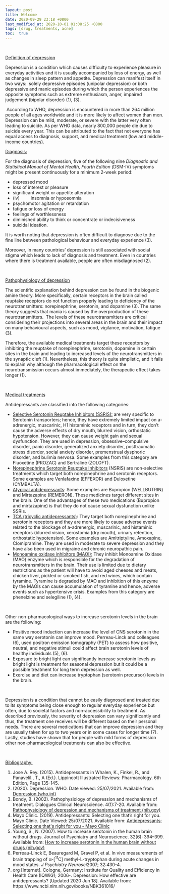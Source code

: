 ```yaml
---
layout: post
title: Welcome
date: 2020-09-29 23:18 +0800
last_modified_at: 2020-10-01 01:08:25 +0800
tags: [drug, treatments, acne]
toc:  true
---
```

<p>&nbsp;&nbsp;&nbsp;&nbsp;&nbsp;&nbsp;&nbsp;</p>
<p><u>Definition of depression</u></p>
<p>Depression is a condition which causes difficulty to experience pleasure in everyday activities and it is usually accompanied by loss of energy, as well as changes in sleep pattern and appetite. Depression can manifest itself in two ways: &nbsp;solely depressive episodes (unipolar depression) or both depressive and manic episodes during which the person experiences the opposite symptoms such as extreme enthusiasm, anger, impaired judgement (bipolar disorder) (1), (3).</p>
<p>&nbsp;According to WHO, depression is encountered in more than 264 million people of all ages worldwide and it is more likely to affect women than men. Depression can be mild, moderate, or severe with the latter very often leading to suicide. As per WHO data, nearly 800,000 people die due to suicide every year. This can be attributed to the fact that not everyone has equal access to diagnosis, support, and medical treatment (low and middle-income countries).</p>
<p><u>Diagnosis:</u></p>
<p>For the diagnosis of depression, five of the following nine <em>Diagnostic and Statistical Manual of Mental Health, Fourth Edition (</em>DSM-IV) symptoms might be present continuously for a minimum 2-week period:</p>
<ul>
<li>depressed mood</li>
<li>loss of interest or pleasure</li>
<li>significant weight or appetite alteration</li>
<li>(iv) &nbsp;&nbsp;&nbsp;&nbsp;&nbsp;&nbsp;&nbsp;&nbsp;insomnia or hyposomnia</li>
<li>psychomotor agitation or retardation</li>
<li>fatigue or loss of energy</li>
<li>feelings of worthlessness</li>
<li>diminished ability to think or concentrate or indecisiveness</li>
<li>suicidal ideation.</li>
</ul>
<p>It is worth noting that depression is often difficult to diagnose due to the fine line between pathological behaviour and everyday experience (3).</p>
<p>Moreover, in many countries&rsquo; depression is still associated with social stigma which leads to lack of diagnosis and treatment. Even in countries where there is treatment available, people are often misdiagnosed (2).</p>
<p>&nbsp;&nbsp;&nbsp;&nbsp;&nbsp;&nbsp;</p>
<p><u>Pathophysiology of depression</u></p>
<p>The scientific explanation behind depression can be found in the biogenic amine theory. More specifically, certain receptors in the brain called reuptake receptors do not function properly leading to deficiency of the neurotransmitters: norepinephrine, serotonin, and dopamine (3). The same theory suggests that mania is caused by the overproduction of these neurotransmitters. &nbsp;The levels of these neurotransmitters are critical considering their projections into several areas in the brain and their impact on many behavioural aspects, such as mood, vigilance, motivation, fatigue (3).</p>
<p>Therefore, the available medical treatments target these receptors by inhibiting the reuptake of norepinephrine, serotonin, dopamine in certain sites in the brain and leading to increased levels of the neurotransmitters in the synaptic cleft (1). Nevertheless, this theory is quite simplistic, and it fails to explain why although the pharmacological effect on the neurotransmission occurs almost immediately, the therapeutic effect takes longer (1).</p>
<ul></ul>
<p>&nbsp;</p>
<p><u>Medical treatments</u></p>
<p>Antidepressants are classified into the following categories:</p>
<ul>
<li><u>Selective Serotonin Reuptake Inhibitors (SSRIS):</u> are very specific to Serotonin transporters; hence, they have extremely limited impact on a-adrenergic, muscarinic, H1 histaminic receptors and in turn, they don&rsquo;t cause the adverse effects of dry mouth, blurred vision, orthostatic hypotension. However, they can cause weight gain and sexual dysfunction. They are used in depression, obsessive&ndash;compulsive disorder, panic disorder, generalized anxiety disorder, posttraumatic stress disorder, social anxiety disorder, premenstrual dysphoric disorder, and bulimia nervosa. Some examples from this category are Fluoxetine (PROZAC) and Sertraline (ZOLOFT).</li>
<li><u>Norepinephrine Serotonin Reuptake Inhibitors</u> (NSRIS) are non-selective treatments which target both norepinephrine and serotonin receptors. Some examples are Venlafaxine (EFFEXOR) and Duloxetine (CYMBALTA).</li>
<li><u>Atypical antidepressants</u>: Some examples are Bupropion (WELLBUTRIN) and Mirtazapine (REMERON). These medicines target different sites in the brain. One of the advantages of these two medications (Bupropion and mirtazapine) is that they do not cause sexual dysfunction unlike SSRIs.</li>
<li><u>TCA (tricyclic antidepressants)</u>: They target both norepinephrine and serotonin receptors and they are more likely to cause adverse events related to the blockage of a-adrenergic, muscarinic, and histaminic receptors (blurred vision, xerostomia (dry mouth), urinary retention, orthostatic hypotension). Some examples are Amitriptyline, Amoxapine, Clomipramine. They are used in moderate to severe depression and they have also been used in migraine and chronic neuropathic pain.</li>
<li><u>Monoamine oxidase inhibitors (MAOI):</u> They inhibit Monoamine Oxidase (MAO) enzyme which is responsible for the degradation of neurotransmitters in the brain. Their use is limited due to dietary restrictions as the patient will have to avoid aged cheeses and meats, chicken liver, pickled or smoked fish, and red wines, which contain tyramine. Tyramine is degraded by MAO and inhibition of this enzyme by the MAOIs can cause accumulation of tyramine and hence, adverse events such as hypertensive crisis. Examples from this category are phenelzine and selegiline (1), (4).</li>
</ul>
<p>&nbsp;</p>
<p>Other non-pharmacological ways to increase serotonin levels in the brain are the following:</p>
<ul>
<li>Positive mood induction can increase the level of CNS serotonin in the same way serotonin can improve mood. Perreau-Linck and colleagues (6), used positron emission tomography (PET) to assess how positive, neutral, and negative stimuli could affect brain serotonin levels of healthy individuals (5), (6).</li>
<li>Exposure to bright light can significantly increase serotonin levels as bright light is treatment for seasonal depression but it could be a possible treatment for long term depression as well.</li>
<li>Exercise and diet can increase tryptophan (serotonin precursor) levels in the brain.</li>
</ul>
<p>&nbsp;</p>
<p>Depression is a condition that cannot be easily diagnosed and treated due to its symptoms being close enough to regular everyday experience but often, due to societal factors and non-accessibility to treatment. As described previously, the severity of depression can vary significantly and thus, the treatment one receives will be different based on their personal needs. There are several medications that can improve depression and they are usually taken for up to two years or in some cases for longer time (7). Lastly, studies have shown that for people with mild forms of depression other non-pharmacological treatments can also be effective.</p>
<p>&nbsp;</p>
<p><u>Bibliography: </u></p>
<ol>
<li>Jose A. Rey. (2015). Antidepressants in Whalen, K., Finkel, R., and Panavelil., T., A (Ed.). Lippincott Illustrated Reviews: Pharmacology. 6th Edition, Page 135-145.</li>
<li>(2020). Depression. WHO. Date viewed: 25/07/2021. Available from: <a href="https://www.who.int/news-room/fact-sheets/detail/depression">Depression (who.int)</a></li>
<li>Bondy, B. (2002). Pathophysiology of depression and mechanisms of treatment. Dialogues Clinical Neuroscience. 4(1):7-20. Available from: <a href="https://www.ncbi.nlm.nih.gov/pmc/articles/PMC3181668/">Pathophysiology of depression and mechanisms of treatment (nih.gov)</a></li>
<li>Mayo Clinic. (2019). Antidepressants: Selecting one that&rsquo;s right for you. Mayo Clinic. Date Viewed: 25/07/2021. Available from: <a href="https://www.mayoclinic.org/diseases-conditions/depression/in-depth/antidepressants/art-20046273">Antidepressants: Selecting one that's right for you - Mayo Clinic</a></li>
<li>Young, S., N. (2007). How to increase serotonin in the human brain without drugs. Journal of Psychiatry and Neuroscience. 32(6): 394&ndash;399. Available from: <a href="https://www.ncbi.nlm.nih.gov/pmc/articles/PMC2077351/">How to increase serotonin in the human brain without drugs (nih.gov)</a></li>
<li><span> </span><span>Perreau-Linck E, Beauregard M, Gravel P, et al. In vivo measurements of brain trapping of &alpha;-[</span><span><sup>11</sup>C] methyl-L-tryptophan during acute changes in mood states.&nbsp;</span><em>J Psychiatry Neurosci</em><span>2007; 32:430-4.&nbsp;</span></li>
<li>org [Internet]. Cologne, Germany: Institute for Quality and Efficiency in Health Care (IQWiG); 2006-. Depression: How effective are antidepressants? [Updated 2020 Jun 18]. Available from: https://www.ncbi.nlm.nih.gov/books/NBK361016/</li>
</ol>
<p>&nbsp;</p>
<p>&nbsp;</p>